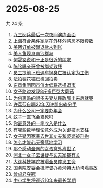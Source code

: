 # 2025-08-25

共 24 条

<!-- BEGIN ZHIHUSEARCH -->
<!-- 最后更新时间 Mon Aug 25 2025 15:18:18 GMT+0800 (China Standard Time) -->

1. [九三阅兵最后一次夜间演练画面](https://www.zhihu.com/search?q=%E4%B9%9D%E4%B8%89%E9%98%85%E5%85%B5%E6%9C%80%E5%90%8E%E4%B8%80%E6%AC%A1%E5%A4%9C%E9%97%B4%E6%BC%94%E7%BB%83%E7%94%BB%E9%9D%A2)
1. [上海符合条件家庭在外环外购房不限套数](https://www.zhihu.com/search?q=%E4%B8%8A%E6%B5%B7%E7%AC%A6%E5%90%88%E6%9D%A1%E4%BB%B6%E5%AE%B6%E5%BA%AD%E5%9C%A8%E5%A4%96%E7%8E%AF%E5%A4%96%E8%B4%AD%E6%88%BF%E4%B8%8D%E9%99%90%E5%A5%97%E6%95%B0)
1. [美团订单被曝退款未到账](https://www.zhihu.com/search?q=%E7%BE%8E%E5%9B%A2%E8%AE%A2%E5%8D%95%E8%A2%AB%E6%9B%9D%E9%80%80%E6%AC%BE%E6%9C%AA%E5%88%B0%E8%B4%A6)
1. [美人鱼现身南沙群岛](https://www.zhihu.com/search?q=%E7%BE%8E%E4%BA%BA%E9%B1%BC%E7%8E%B0%E8%BA%AB%E5%8D%97%E6%B2%99%E7%BE%A4%E5%B2%9B)
1. [何晟铭说和于正是很近的朋友](https://www.zhihu.com/search?q=%E4%BD%95%E6%99%9F%E9%93%AD%E8%AF%B4%E5%92%8C%E4%BA%8E%E6%AD%A3%E6%98%AF%E5%BE%88%E8%BF%91%E7%9A%84%E6%9C%8B%E5%8F%8B)
1. [陈铭曝亲哥曾被绑架致残](https://www.zhihu.com/search?q=%E9%99%88%E9%93%AD%E6%9B%9D%E4%BA%B2%E5%93%A5%E6%9B%BE%E8%A2%AB%E7%BB%91%E6%9E%B6%E8%87%B4%E6%AE%8B)
1. [员工提前下班遇车祸身亡被认定为工伤](https://www.zhihu.com/search?q=%E5%91%98%E5%B7%A5%E6%8F%90%E5%89%8D%E4%B8%8B%E7%8F%AD%E9%81%87%E8%BD%A6%E7%A5%B8%E8%BA%AB%E4%BA%A1%E8%A2%AB%E8%AE%A4%E5%AE%9A%E4%B8%BA%E5%B7%A5%E4%BC%A4)
1. [法拍狸花猫已撤回拍卖](https://www.zhihu.com/search?q=%E6%B3%95%E6%8B%8D%E7%8B%B8%E8%8A%B1%E7%8C%AB%E5%B7%B2%E6%92%A4%E5%9B%9E%E6%8B%8D%E5%8D%96)
1. [东风集团因市值太低将选择退市](https://www.zhihu.com/search?q=%E4%B8%9C%E9%A3%8E%E9%9B%86%E5%9B%A2%E5%9B%A0%E5%B8%82%E5%80%BC%E5%A4%AA%E4%BD%8E%E5%B0%86%E9%80%89%E6%8B%A9%E9%80%80%E5%B8%82)
1. [女子路边发现8斤多巨型大蘑菇](https://www.zhihu.com/search?q=%E5%A5%B3%E5%AD%90%E8%B7%AF%E8%BE%B9%E5%8F%91%E7%8E%B08%E6%96%A4%E5%A4%9A%E5%B7%A8%E5%9E%8B%E5%A4%A7%E8%98%91%E8%8F%87)
1. [为何离婚的很多夫妻从民政局出来后就哭](https://www.zhihu.com/search?q=%E4%B8%BA%E4%BD%95%E7%A6%BB%E5%A9%9A%E7%9A%84%E5%BE%88%E5%A4%9A%E5%A4%AB%E5%A6%BB%E4%BB%8E%E6%B0%91%E6%94%BF%E5%B1%80%E5%87%BA%E6%9D%A5%E5%90%8E%E5%B0%B1%E5%93%AD)
1. [许荔莎自曝22年因许凯出轨分手](https://www.zhihu.com/search?q=%E8%AE%B8%E8%8D%94%E8%8E%8E%E8%87%AA%E6%9B%9D22%E5%B9%B4%E5%9B%A0%E8%AE%B8%E5%87%AF%E5%87%BA%E8%BD%A8%E5%88%86%E6%89%8B)
1. [为什么公司一定要办年会](https://www.zhihu.com/search?q=%E4%B8%BA%E4%BB%80%E4%B9%88%E5%85%AC%E5%8F%B8%E4%B8%80%E5%AE%9A%E8%A6%81%E5%8A%9E%E5%B9%B4%E4%BC%9A)
1. [蚊子一直飞会累死吗](https://www.zhihu.com/search?q=%E8%9A%8A%E5%AD%90%E4%B8%80%E7%9B%B4%E9%A3%9E%E4%BC%9A%E7%B4%AF%E6%AD%BB%E5%90%97)
1. [你最意外的一笔收入是什么](https://www.zhihu.com/search?q=%E4%BD%A0%E6%9C%80%E6%84%8F%E5%A4%96%E7%9A%84%E4%B8%80%E7%AC%94%E6%94%B6%E5%85%A5%E6%98%AF%E4%BB%80%E4%B9%88)
1. [有哪些数学理论意外成为关键技术支柱](https://www.zhihu.com/search?q=%E6%9C%89%E5%93%AA%E4%BA%9B%E6%95%B0%E5%AD%A6%E7%90%86%E8%AE%BA%E6%84%8F%E5%A4%96%E6%88%90%E4%B8%BA%E5%85%B3%E9%94%AE%E6%8A%80%E6%9C%AF%E6%94%AF%E6%9F%B1)
1. [女子疑因家暴去世其丈夫和婆婆被刑拘](https://www.zhihu.com/search?q=%E5%A5%B3%E5%AD%90%E7%96%91%E5%9B%A0%E5%AE%B6%E6%9A%B4%E5%8E%BB%E4%B8%96%E5%85%B6%E4%B8%88%E5%A4%AB%E5%92%8C%E5%A9%86%E5%A9%86%E8%A2%AB%E5%88%91%E6%8B%98)
1. [怎么才能心无旁骛地学习](https://www.zhihu.com/search?q=%E6%80%8E%E4%B9%88%E6%89%8D%E8%83%BD%E5%BF%83%E6%97%A0%E6%97%81%E9%AA%9B%E5%9C%B0%E5%AD%A6%E4%B9%A0)
1. [那个感动全网的女孩意外离世了](https://www.zhihu.com/search?q=%E9%82%A3%E4%B8%AA%E6%84%9F%E5%8A%A8%E5%85%A8%E7%BD%91%E7%9A%84%E5%A5%B3%E5%AD%A9%E6%84%8F%E5%A4%96%E7%A6%BB%E4%B8%96%E4%BA%86)
1. [河北一女子去世疑与丈夫家暴有关](https://www.zhihu.com/search?q=%E6%B2%B3%E5%8C%97%E4%B8%80%E5%A5%B3%E5%AD%90%E5%8E%BB%E4%B8%96%E7%96%91%E4%B8%8E%E4%B8%88%E5%A4%AB%E5%AE%B6%E6%9A%B4%E6%9C%89%E5%85%B3)
1. [大连科技学院被曝全员停发工资](https://www.zhihu.com/search?q=%E5%A4%A7%E8%BF%9E%E7%A7%91%E6%8A%80%E5%AD%A6%E9%99%A2%E8%A2%AB%E6%9B%9D%E5%85%A8%E5%91%98%E5%81%9C%E5%8F%91%E5%B7%A5%E8%B5%84)
1. [国务院安委会挂牌督办黄河特大桥垮塌事故](https://www.zhihu.com/search?q=%E5%9B%BD%E5%8A%A1%E9%99%A2%E5%AE%89%E5%A7%94%E4%BC%9A%E6%8C%82%E7%89%8C%E7%9D%A3%E5%8A%9E%E9%BB%84%E6%B2%B3%E7%89%B9%E5%A4%A7%E6%A1%A5%E5%9E%AE%E5%A1%8C%E4%BA%8B%E6%95%85)
1. [曾卓君夺冠](https://www.zhihu.com/search?q=%E6%9B%BE%E5%8D%93%E5%90%9B%E5%A4%BA%E5%86%A0)
1. [中小学生将迎近10年来最长学期](https://www.zhihu.com/search?q=%E4%B8%AD%E5%B0%8F%E5%AD%A6%E7%94%9F%E5%B0%86%E8%BF%8E%E8%BF%9110%E5%B9%B4%E6%9D%A5%E6%9C%80%E9%95%BF%E5%AD%A6%E6%9C%9F)

<!-- END ZHIHUSEARCH -->
